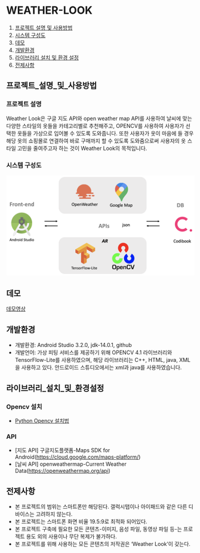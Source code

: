 # WEATHER-LOOK

1. [프로젝트 설명 및 사용방법](#프로젝트_설명_및_사용방법)
2. [시스템 구성도](#시스템_구성도)
3. [데모](#데모)
4. [개발환경](#개발환경)
5. [라이브러리 설치 및 환경 설정](#라이브러리_설치_및_환경설정)
6. [전제사항](#전제사항)


## 프로젝트_설명_및_사용방법
### 프로젝트 설명
Weather Look은 구글 지도 API와 open weather map API를 사용하여 날씨에 맞는 다양한 스타일의 옷들을 카테고리별로 추천해주고, OPENCV를 사용하여 사용자가 선택한 옷들을 가상으로 입어볼 수 있도록 도와줍니다. 또한 사용자가 옷이 마음에 들 경우 해당 옷의 쇼핑몰로 연결하여 바로 구매까지 할 수 있도록 도와줌으로써 사용자의 옷 스타일 고민을 줄여주고자 하는 것이 Weather Look의 목적입니다. 


### 시스템 구성도
![architecture](./architecture.png)

## 데모
[데모영상](https://youtu.be/DjnEKcIg3a8)

## 개발환경
 * 개발환경: Android Studio 3.2.0, jdk-14.0.1, github
 * 개발언어: 가상 피팅 서비스를 제공하기 위해 OPENCV 4.1 라이브러리와 TensorFlow-Lite를 사용하였으며, 해당 라이브러리는 C++, HTML, java, XML을 사용하고 있다. 안드로이드 스튜디오에서는 xml과 java를 사용하였습니다.


## 라이브러리_설치_및_환경설정

### Opencv 설치
 * [Python Opencv 설치법](http://circlestate.tistory.com/4)

### API
 * [지도 API] 구글지도플랫폼-Maps SDK for Android(https://cloud.google.com/maps-platform/)
 * [날씨 API] openweathermap-Current Weather Data(https://openweathermap.org/api)


## 전제사항
 * 본 프로젝트의 범위는 스마트폰만 해당된다. 갤럭시탭이나 아이패드와 같은 다른 디바이스는 고려하지 않는다.
 * 본 프로젝트는 스마트폰 화면 비율 19.5:9로 최적화 되어있다. 
 * 본 프로젝트 구축에 필요한 모든 콘텐츠-이미지, 음성 파일, 동영상 파일 등-는 프로젝트 용도 외의 사용이나 무단 복제가 불가하다.
 * 본 프로젝트를 위해 사용하는 모든 콘텐츠의 저작권은 ‘Weather Look’이 갖는다.
